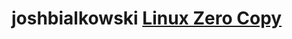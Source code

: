 # joshbialkowski [Linux Zero Copy](https://www.joshbialkowski.com/posts/2018/linux_zero_copy/linux-zero-copy.html#)

